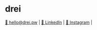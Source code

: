 # drei
<a href="mailto://hello@drei.pw">👋 hello@drei.pw</a> | <a href="https://linkedin.com/company/drei">🔗 LinkedIn</a> | <a href="https://instagram.com/drei.pw">🔗 Instagram</a> |

